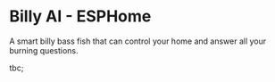 # Billy AI - ESPHome

A smart billy bass fish that can control your home and answer all your burning questions.

tbc;
